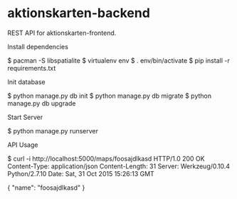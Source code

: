 # aktionskarten-backend

REST API for aktionskarten-frontend.

Install dependencies

  $ pacman -S libspatialite
  $ virtualenv env
  $ . env/bin/activate
  $ pip install -r requirements.txt

Init database

  $ python manage.py db init
  $ python manage.py db migrate
  $ python manage.py db upgrade

Start Server

  $ python manage.py runserver


API Usage

  $ curl -i http://localhost:5000/maps/foosajdlkasd
  HTTP/1.0 200 OK
  Content-Type: application/json
  Content-Length: 31
  Server: Werkzeug/0.10.4 Python/2.7.10
  Date: Sat, 31 Oct 2015 15:26:13 GMT

  {
      "name": "foosajdlkasd"
  }
